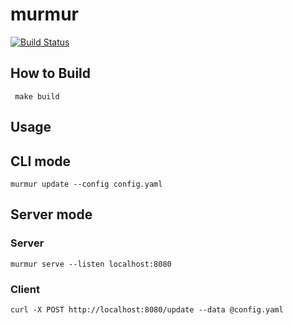 # murmur

[![Build Status](https://travis-ci.org/mono0x/murmur.svg?branch=master)](https://travis-ci.org/mono0x/murmur)

## How to Build

```
 make build
```

## Usage

## CLI mode

```
murmur update --config config.yaml
```

## Server mode

### Server

```
murmur serve --listen localhost:8080
```

### Client

```
curl -X POST http://localhost:8080/update --data @config.yaml
```